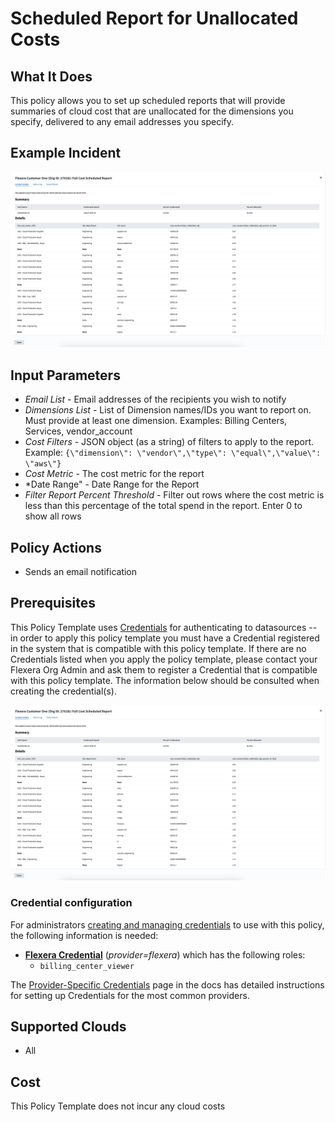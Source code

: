 # Scheduled Report for Unallocated Costs

## What It Does

This policy allows you to set up scheduled reports that will provide summaries of cloud cost that are unallocated for the dimensions you specify, delivered to any email addresses you specify.

## Example Incident

![Example Incident](example.png "Example Incident")

## Input Parameters

- *Email List* - Email addresses of the recipients you wish to notify
- *Dimensions List* - List of Dimension names/IDs you want to report on. Must provide at least one dimension. Examples: Billing Centers, Services, vendor_account
- *Cost Filters* - JSON object (as a string) of filters to apply to the report.  Example: `{\"dimension\": \"vendor\",\"type\": \"equal\",\"value\": \"aws\"}`
- *Cost Metric* - The cost metric for the report
- *Date Range" - Date Range for the Report
- *Filter Report Percent Threshold* - Filter out rows where the cost metric is less than this percentage of the total spend in the report. Enter 0 to show all rows

## Policy Actions

- Sends an email notification

## Prerequisites

This Policy Template uses [Credentials](https://docs.flexera.com/flexera/EN/Automation/ManagingCredentialsExternal.htm) for authenticating to datasources -- in order to apply this policy template you must have a Credential registered in the system that is compatible with this policy template. If there are no Credentials listed when you apply the policy template, please contact your Flexera Org Admin and ask them to register a Credential that is compatible with this policy template. The information below should be consulted when creating the credential(s).

![Example Report](https://raw.githubusercontent.com/flexera-public/policy_templates/refs/heads/master/cost/flexera/cco/scheduled_report_unallocated/example.png)

### Credential configuration

For administrators [creating and managing credentials](https://docs.flexera.com/flexera/EN/Automation/ManagingCredentialsExternal.htm) to use with this policy, the following information is needed:

- [**Flexera Credential**](https://docs.flexera.com/flexera/EN/Automation/ProviderCredentials.htm) (*provider=flexera*) which has the following roles:
  - `billing_center_viewer`

The [Provider-Specific Credentials](https://docs.flexera.com/flexera/EN/Automation/ProviderCredentials.htm) page in the docs has detailed instructions for setting up Credentials for the most common providers.

## Supported Clouds

- All

## Cost

This Policy Template does not incur any cloud costs
